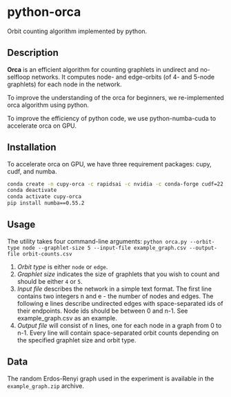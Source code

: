 # python-orca
Orbit counting algorithm implemented by python.

## Description
**Orca** is an efficient algorithm for counting graphlets in undirect and no-selfloop networks. 
It computes node- and edge-orbits (of 4- and 5-node graphlets) for each node in the network.

To improve the understanding of the orca for beginners, we re-implemented orca algorithm
using python.

To improve the efficiency of python code, we use python-numba-cuda to accelerate orca on GPU.

## Installation
To accelerate orca on GPU, we have three requirement packages: cupy, cudf, and numba. 
```bash
conda create -n cupy-orca -c rapidsai -c nvidia -c conda-forge cudf=22.08 python=3.8 cudatoolkit=11.5
conda deactivate
conda activate cupy-orca
pip install numba==0.55.2
```

## Usage
The utility takes four command-line arguments:
`python orca.py --orbit-type node --graphlet-size 5 --input-file example_graph.csv --output-file orbit-counts.csv`

1. *Orbit type* is either `node` or `edge`.
2. *Graphlet size* indicates the size of graphlets that you wish to count and should be either `4` or `5`.
3. *Input file* describes the network in a simple text format. The first line contains two integers n and e - the number of nodes and edges. The following e lines describe undirected edges with space-separated ids of their endpoints. Node ids should be between 0 and n-1. See example_graph.csv as an example.
4. *Output file* will consist of n lines, one for each node in a graph from 0 to n-1. Every line will contain space-separated orbit counts depending on the specified graphlet size and orbit type.

## Data

The random Erdos-Renyi graph used in the experiment is available in the `example_graph.zip` archive.
